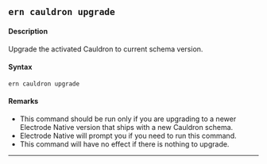 ## `ern cauldron upgrade`

#### Description

Upgrade the activated Cauldron to current schema version.

#### Syntax

`ern cauldron upgrade` 

#### Remarks

* This command should be run only if you are upgrading to a newer Electrode Native version that ships with a new Cauldron schema.
* Electrode Native will prompt you if you need to run this command.
* This command will have no effect if there is nothing to upgrade.
_________
[ern create-container]: ../create-container.md
